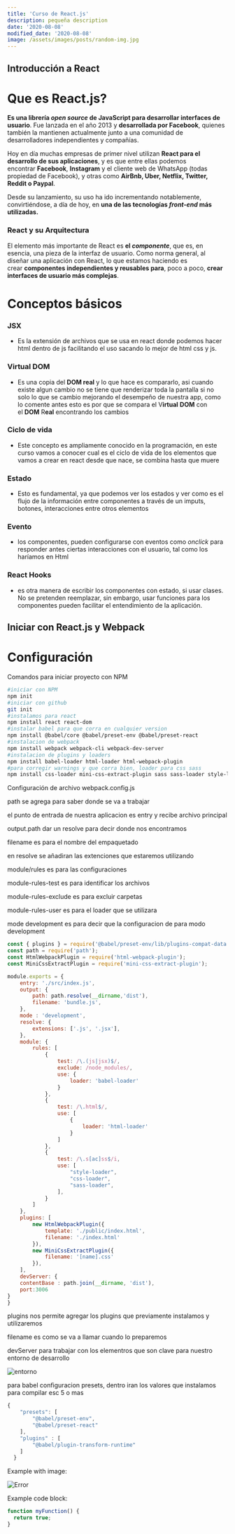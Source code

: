 ```yaml
---
title: 'Curso de React.js'
description: pequeña description
date: '2020-08-08'
modified_date: '2020-08-08'
image: /assets/images/posts/random-img.jpg
---
```


## Introducción a React

# Que es React.js?

**Es una librería *open source* de JavaScript para desarrollar interfaces de usuario**. Fue lanzada en el año 2013 y **desarrollada por Facebook**, quienes también la mantienen actualmente junto a una comunidad de desarrolladores independientes y compañías.

Hoy en día muchas empresas de primer nivel utilizan **React para el desarrollo de sus aplicaciones**, y es que entre ellas podemos encontrar **Facebook**, **Instagram** y el cliente web de WhatsApp (todas propiedad de Facebook), y otras como **AirBnb, Uber, Netflix, Twitter, Reddit o Paypal**.

Desde su lanzamiento, su uso ha ido incrementando notablemente, convirtiéndose, a día de hoy, en **una de las tecnologías *front-end* más utilizadas.**

### **React y su Arquitectura**

El elemento más importante de React es **el *componente***, que es, en esencia, una pieza de la interfaz de usuario. Como norma general, al diseñar una aplicación con React, lo que estamos haciendo es crear **componentes independientes y reusables para**, poco a poco, **crear interfaces de usuario más complejas**.

# Conceptos básicos

### JSX

- Es la extensión de archivos que se usa en react donde podemos hacer html dentro de js facilitando el uso sacando lo mejor de html css y js.

### Virtual DOM

- Es una copia del **DOM real** y lo que hace es compararlo, asi cuando existe algun cambio no se tiene que renderizar toda la pantalla si no solo lo que se cambio mejorando el desempeño de nuestra app, como lo comente antes esto es por que se compara el V**irtual** **DOM** con el **DOM** R**eal** encontrando los cambios

### Ciclo de vida

- Este concepto es ampliamente conocido en la programación, en este curso vamos a conocer cual es el ciclo de vida de los elementos que vamos a crear en react desde que nace, se combina hasta que muere

### Estado

- Esto es fundamental, ya que podemos ver los estados y ver como es el flujo de la información entre componentes a través de un imputs, botones, interacciones entre otros elementos

### Evento

- los componentes, pueden configurarse con eventos como *onclick* para responder antes ciertas interacciones con el usuario, tal como los haríamos en Html

### React Hooks

- es otra manera de escribir los componentes con estado, si usar clases. No se pretenden reemplazar, sin embargo, usar funciones para los componentes pueden facilitar el entendimiento de la aplicación.

## Iniciar con React.js y Webpack

# Configuración

Comandos para iniciar proyecto con NPM

```bash
#iniciar con NPM
npm init 
#iniciar con github 
git init 
#instalamos para react 
npm install react react-dom
#instalar babel para que corra en cualquier version 
npm install @babel/core @babel/preset-env @babel/preset-react
#instalacion de webpack 
npm install webpack webpack-cli webpack-dev-server
#instalacion de plugins y loaders 
npm install babel-loader html-loader html-webpack-plugin
#para corregir warnings y que corra bien, loader para css sass
npm install css-loader mini-css-extract-plugin sass sass-loader style-loader –D

```

Configuración de archivo webpack.config.js 

path se agrega para saber donde se va a trabajar

el punto de entrada de nuestra aplicacion es entry y recibe archivo principal 

output.path dar un resolve para decir donde nos encontramos 

filename es para el nombre del empaquetado 

en resolve se añadiran las extenciones que estaremos utilizando 

module/rules es para las configuraciones 

module-rules-test es para identificar los archivos 

module-rules-exclude es para excluir carpetas 

module-rules-user es para el loader que se utilizara 

mode development es para decir que la configuracion de para modo development

```jsx
const { plugins } = require('@babel/preset-env/lib/plugins-compat-data');
const path = require('path');
const HtmlWebpackPlugin = require('html-webpack-plugin');
const MiniCssExtractPlugin = require('mini-css-extract-plugin');

module.exports = {
    entry: './src/index.js',
    output: {
        path: path.resolve(__dirname,'dist'),
        filename: 'bundle.js',        
    },
    mode : 'development',
    resolve: {
        extensions: ['.js', '.jsx'],
    },
    module: {
        rules: [
            {
                test: /\.(js|jsx)$/,
                exclude: /node_modules/,
                use: {
                    loader: 'babel-loader'
                }
            },
            {
                test: /\.html$/,
                use: [
                    {
                        loader: 'html-loader'
                    }
                ]
            },
            {
				test: /\.s[ac]ss$/i,
				use: [
					"style-loader",
					"css-loader",
					"sass-loader",
				],
			}
        ]
    },
    plugins: [
        new HtmlWebpackPlugin({
            template: './public/index.html',
            filename: './index.html'
        }),
        new MiniCssExtractPlugin({
			filename: '[name].css'
		}),
    ],
	devServer: {
	contentBase : path.join(__dirname, 'dist'),
	port:3006
}
}
```

plugins nos permite agregar los plugins que previamente instalamos y utilizaremos 

filename es como se va a llamar cuando lo preparemos 

devServer para trabajar con los elementros que son clave para nuestro entorno de desarrollo

![entorno](@@baseUrl@@/assets/images/posts/entornodedesarrollo.png)

para babel configuracion presets, dentro iran los valores que instalamos para compilar esc 5  o mas 

```jsx
{
	"presets": [
		"@babel/preset-env",
		"@babel/preset-react"
	],
	"plugins" : [
		"@babel/plugin-transform-runtime"
	]
  }
```

Example with image:

![Error](@@baseUrl@@/assets/images/posts/error.png)

Example code block:

```js
function myFunction() {
  return true;
}
```
